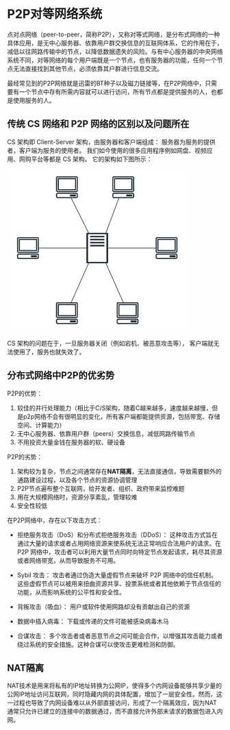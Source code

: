 # P2P对等网络系统

点对点网络（peer-to-peer，简称P2P），又称对等式网络，是分布式网络的一种具体应用，是无中心服务器、依靠用户群交换信息的互联网体系，它的作用在于，减低以往网路传输中的节点，以降低数据遗失的风险。与有中心服务器的中央网络系统不同，对等网络的每个用户端既是一个节点，也有服务器的功能，任何一个节点无法直接找到其他节点，必须依靠其户群进行信息交流。

最经常见到的P2P网络就是迅雷的BT种子以及磁力链接等，在P2P网络中，只需要有一个节点中存有所需内容就可以进行访问，所有节点都是提供服务的人，也都是使用服务的人。

## 传统 CS 网络和 P2P 网络的区别以及问题所在

CS 架构即 Client-Server 架构，由服务器和客户端组成：
服务器为服务的提供者，客户端为服务的使用者。
我们如今使用的很多应用程序例如网盘、视频应用、网购平台等都是 CS 架构。
它的架构如下图所示：

![](https://github.com/dyyyyy-1/Alliance-Chain-Learning/blob/main/img/CS%E6%9E%B6%E6%9E%84.png?raw=true)

CS 架构的问题在于，一旦服务器关闭（例如宕机、被恶意攻击等），
客户端就无法使用了，服务也就失效了。

## 分布式网络中P2P的优劣势

P2P的优势：

1. 较佳的并行处理能力（相比于C/S架构，随着C越来越多，速度越来越慢，但是p2p网络不会有很明显的变化，所有客户端都能提供资源，包括带宽、存储空间、计算能力）
2. 无中心服务器、依靠用户群（peers）交换信息，减低网路传输节点
3. 不用投资大量金钱在服务器的软、硬设备

P2P的劣势：

1. 架构较为复杂，节点之间通常存在**NAT隔离**，无法直接通信，导致需要额外的通路建设过程，以及各个节点的资源协调管理
2. P2P节点遍布整个互联网，给开发者、组织、政府带来监控难题
3. 用在大规模网络时，资源分享紊乱，管理较难
4. 安全性较低

在P2P网络中，存在以下攻击方式：
- 拒绝服务攻击（DoS）和分布式拒绝服务攻击（DDoS）：
这种攻击方式旨在通过大量的请求或者占用网络资源来使系统无法正常响应合法用户的请求。在 P2P 网络中，攻击者可以利用大量节点同时向特定节点发起请求，耗尽其资源或者网络带宽，从而导致服务不可用。

- Sybil 攻击：
攻击者通过伪造大量虚假节点来破坏 P2P 网络中的信任机制。这些虚假节点可以被用来扭曲资源共享、投票系统或者其他依赖于节点信任的功能，从而影响系统的公平性和安全性。

- 背叛攻击（吸血）：
用户或软件使用网路却没有贡献出自己的资源

- 数据中插入病毒：
下载或传递的文件可能被感染病毒木马

- 合谋攻击：
多个攻击者或者恶意节点之间可能会合作，以增强其攻击能力或者绕过系统的安全措施。这种合谋可以使攻击更难检测和防御。


## NAT隔离

NAT技术是用来将私有的IP地址转换为公网IP，使得多个内网设备能够共享少量的公网IP地址访问互联网，同时隐藏内网的具体配置，增加了一层安全性。然而，这一过程也导致了内网设备难以从外部直接访问，形成了一个隔离效应，因为NAT通常只允许已建立的连接中的数据通过，而不直接允许外部未请求的数据包进入内网。
